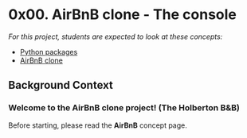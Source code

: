 # 0x00. AirBnB clone - The console

_For this project, students are expected to look at these concepts:_

- <a href="https://docs.python.org/3.4/tutorial/modules.html#packages">Python packages</a>
- <a href="https://intranet.hbtn.io/concepts/74">AirBnB clone</a>


## Background Context
### Welcome to the AirBnB clone project! (The Holberton B&B)
Before starting, please read the __AirBnB__ concept page.

<a href="https://www.youtube.com/watch?v=E12Xc3H2xqo&feature=emb_logo"><img src="https://holbertonintranet.s3.amazonaws.com/uploads/medias/2018/6/65f4a1dd9c51265f49d0.png?X-Amz-Algorithm=AWS4-HMAC-SHA256&amp;X-Amz-Credential=AKIARDDGGGOUWMNL5ANN%2F20210210%2Fus-east-1%2Fs3%2Faws4_request&amp;X-Amz-Date=20210210T161238Z&amp;X-Amz-Expires=86400&amp;X-Amz-SignedHeaders=host&amp;X-Amz-Signature=ba172823abc7ba42ccb88952c983b69e67e59078e9c3cbc60bb750e363ac65f3" alt="" style=""></a>

